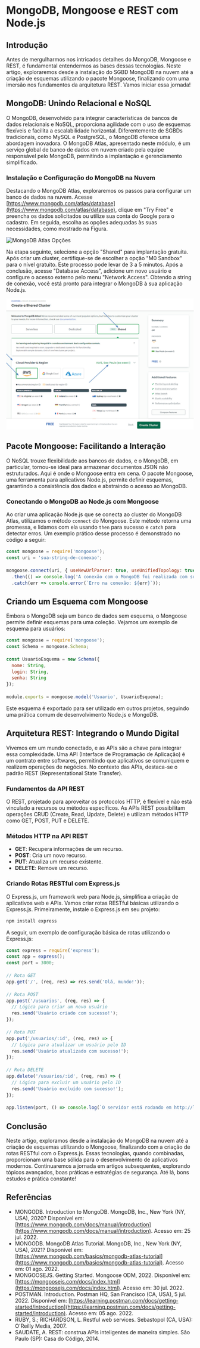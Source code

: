 # MongoDB, Mongoose e REST com Node.js

## Introdução

Antes de mergulharmos nos intricados detalhes do MongoDB, Mongoose e REST, é fundamental entendermos as bases dessas tecnologias. Neste artigo, exploraremos desde a instalação do SGBD MongoDB na nuvem até a criação de esquemas utilizando o pacote Mongoose, finalizando com uma imersão nos fundamentos da arquitetura REST. Vamos iniciar essa jornada!

## MongoDB: Unindo Relacional e NoSQL

O MongoDB, desenvolvido para integrar características de bancos de dados relacionais e NoSQL, proporciona agilidade com o uso de esquemas flexíveis e facilita a escalabilidade horizontal. Diferentemente de SGBDs tradicionais, como MySQL e PostgreSQL, o MongoDB oferece uma abordagem inovadora. O MongoDB Atlas, apresentado neste módulo, é um serviço global de banco de dados em nuvem criado pela equipe responsável pelo MongoDB, permitindo a implantação e gerenciamento simplificado.

### Instalação e Configuração do MongoDB na Nuvem

Destacando o MongoDB Atlas, exploraremos os passos para configurar um banco de dados na nuvem. Acesse [https://www.mongodb.com/atlas/database](https://www.mongodb.com/atlas/database), clique em "Try Free" e preencha os dados solicitados ou utilize sua conta do Google para o cadastro. Em seguida, escolha as opções adequadas às suas necessidades, como mostrado na Figura.

![MongoDB Atlas Opções](../assets/screenshot-de-mongo-atlas-opçoes.png)

Na etapa seguinte, selecione a opção "Shared" para implantação gratuita. Após criar um cluster, certifique-se de escolher a opção "M0 Sandbox" para o nível gratuito. Este processo pode levar de 3 a 5 minutos. Após a conclusão, acesse "Database Access", adicione um novo usuário e configure o acesso externo pelo menu "Network Access". Obtendo a string de conexão, você está pronto para integrar o MongoDB à sua aplicação Node.js.

![escolha da região do cluster a ser implantado](../assets/escolha-de-regiao-e-cluster.png)

## Pacote Mongoose: Facilitando a Interação

O NoSQL trouxe flexibilidade aos bancos de dados, e o MongoDB, em particular, tornou-se ideal para armazenar documentos JSON não estruturados. Aqui é onde o Mongoose entra em cena. O pacote Mongoose, uma ferramenta para aplicativos Node.js, permite definir esquemas, garantindo a consistência dos dados e abstraindo o acesso ao MongoDB.

### Conectando o MongoDB ao Node.js com Mongoose

Ao criar uma aplicação Node.js que se conecta ao cluster do MongoDB Atlas, utilizamos o método `connect` do Mongoose. Este método retorna uma promessa, e lidamos com ela usando `then` para sucesso e `catch` para detectar erros. Um exemplo prático desse processo é demonstrado no código a seguir:

```jsx
const mongoose = require('mongoose');
const uri = 'sua-string-de-conexao';

mongoose.connect(uri, { useNewUrlParser: true, useUnifiedTopology: true })
  .then(() => console.log('A conexão com o MongoDB foi realizada com sucesso!'))
  .catch(err => console.error(`Erro na conexão: ${err}`));
```

## Criando um Esquema com Mongoose

Embora o MongoDB seja um banco de dados sem esquema, o Mongoose permite definir esquemas para uma coleção. Vejamos um exemplo de esquema para usuários:

```jsx
const mongoose = require('mongoose');
const Schema = mongoose.Schema;

const UsuarioEsquema = new Schema({
  nome: String,
  login: String,
  senha: String
});

module.exports = mongoose.model('Usuario', UsuarioEsquema);
```

Este esquema é exportado para ser utilizado em outros projetos, seguindo uma prática comum de desenvolvimento Node.js e MongoDB.

## Arquitetura REST: Integrando o Mundo Digital

Vivemos em um mundo conectado, e as APIs são a chave para integrar essa complexidade. Uma API (Interface de Programação de Aplicação) é um contrato entre softwares, permitindo que aplicativos se comuniquem e realizem operações de negócios. No contexto das APIs, destaca-se o padrão REST (Representational State Transfer).

### Fundamentos da API REST

O REST, projetado para aproveitar os protocolos HTTP, é flexível e não está vinculado a recursos ou métodos específicos. As APIs REST possibilitam operações CRUD (Create, Read, Update, Delete) e utilizam métodos HTTP como GET, POST, PUT e DELETE.

### Métodos HTTP na API REST

- **GET**: Recupera informações de um recurso.
- **POST**: Cria um novo recurso.
- **PUT**: Atualiza um recurso existente.
- **DELETE**: Remove um recurso.

### Criando Rotas RESTful com Express.js

O Express.js, um framework web para Node.js, simplifica a criação de aplicativos web e APIs. Vamos criar rotas RESTful básicas utilizando o Express.js. Primeiramente, instale o Express.js em seu projeto:

```bash
npm install express
```

A seguir, um exemplo de configuração básica de rotas utilizando o Express.js:

```jsx
const express = require('express');
const app = express();
const port = 3000;

// Rota GET
app.get('/', (req, res) => res.send('Olá, mundo!'));

// Rota POST
app.post('/usuarios', (req, res) => {
  // Lógica para criar um novo usuário
  res.send('Usuário criado com sucesso!');
});

// Rota PUT
app.put('/usuarios/:id', (req, res) => {
  // Lógica para atualizar um usuário pelo ID
  res.send('Usuário atualizado com sucesso!');
});

// Rota DELETE
app.delete('/usuarios/:id', (req, res) => {
  // Lógica para excluir um usuário pelo ID
  res.send('Usuário excluído com sucesso!');
});

app.listen(port, () => console.log(`O servidor está rodando em http://localhost:${port}`));
```

## Conclusão

Neste artigo, exploramos desde a instalação do MongoDB na nuvem até a criação de esquemas utilizando o Mongoose, finalizando com a criação de rotas RESTful com o Express.js. Essas tecnologias, quando combinadas, proporcionam uma base sólida para o desenvolvimento de aplicativos modernos. Continuaremos a jornada em artigos subsequentes, explorando tópicos avançados, boas práticas e estratégias de segurança. Até lá, bons estudos e prática constante!

## Referências

- MONGODB. Introduction to MongoDB. MongoDB, Inc., New York (NY, USA), 2020? Disponível em: [https://www.mongodb.com/docs/manual/introduction](https://www.mongodb.com/docs/manual/introduction). Acesso em: 25 jul. 2022.
- MONGODB. MongoDB Atlas Tutorial. MongoDB, Inc., New York (NY, USA), 2021? Disponível em: [https://www.mongodb.com/basics/mongodb-atlas-tutorial](https://www.mongodb.com/basics/mongodb-atlas-tutorial). Acesso em: 01 ago. 2022.
- MONGOOSEJS. Getting Started. Mongoose ODM, 2022. Disponível em: [https://mongoosejs.com/docs/index.html](https://mongoosejs.com/docs/index.html). Acesso em: 30 jul. 2022.
- POSTMAN. Introduction. Postman HQ, San Francisco (CA, USA), 5 jul. 2022. Disponível em: [https://learning.postman.com/docs/getting-started/introduction](https://learning.postman.com/docs/getting-started/introduction). Acesso em: 05 ago. 2022.
- RUBY, S.; RICHARDSON, L. Restful web services. Sebastopol (CA, USA): O'Reilly Media, 2007.
- SAUDATE, A. REST: construa APIs inteligentes de maneira simples. São Paulo (SP): Casa do Código, 2014.
